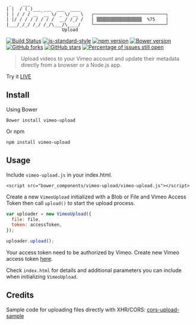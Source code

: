 ```
 _    ___                    
| |  / (_)___ ___  ___  ____                                       
| | / / / __ `__ \/ _ \/ __ \   ┌───────────────────────────┐
| |/ / / / / / / /  __/ /_/ /   | ▒▒▒▒▒▒▒▒▒▒▒▒▒▒▒▒▒  %75    |
|___/_/_/ /_/ /_/\___/\____/    └───────────────────────────┘
                     Upload                   

```
[![Build Status](https://travis-ci.org/websemantics/vimeo-upload.svg?branch=master)](https://travis-ci.org/websemantics/vimeo-upload)
[![js-standard-style](https://img.shields.io/badge/code%20style-standard-brightgreen.svg)](http://standardjs.com/)
[![npm version](https://badge.fury.io/js/vimeo-upload.svg)](https://badge.fury.io/js/vimeo-upload)
[![Bower version](https://badge.fury.io/bo/vimeo-upload.svg)](https://badge.fury.io/bo/vimeo-upload)
[![GitHub forks](https://img.shields.io/github/forks/websemantics/vimeo-upload.svg)](https://github.com/websemantics/vimeo-upload/network) [![GitHub stars](https://img.shields.io/github/stars/websemantics/vimeo-upload.svg)](https://github.com/websemantics/vimeo-upload/stargazers)
[![Percentage of issues still open](http://isitmaintained.com/badge/open/websemantics/vimeo-upload.svg)](http://isitmaintained.com/project/websemantics/vimeo-upload "Percentage of issues still open")
> Upload videos to your Vimeo account and update their metadata directly from a browser or a Node.js app.

Try it [LIVE](http://websemantics.github.io/vimeo-upload/)


## Install

Using Bower
```
Bower install vimeo-upload
```

Or npm

```
npm install vimeo-upload
```

## Usage

Include `vimeo-upload.js` in your index.html.

```
<script src="bower_components/vimeo-upload/vimeo-upload.js"></script>
```

Create a new `VimeoUpload` initialized with a Blob or File and Vimeo Access Token then call `upload()` to start the upload process.

```javascript
var uploader = new VimeoUpload({
  file: file,
  token: accessToken,
});

uploader.upload();
```

Your access token need to be authorized by Vimeo. Create new Vimeo access token [here](https://developer.vimeo.com/apps).

Check `index.html` for details and additional parameters you can include when initializing `VimeoUpload`.

## Credits

Sample code for uploading files directly with XHR/CORS: [cors-upload-sample](https://github.com/googledrive/cors-upload-sample)
